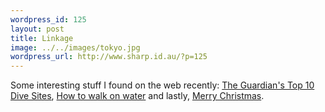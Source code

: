 ```yaml
--- 
wordpress_id: 125
layout: post
title: Linkage
image: ../../images/tokyo.jpg
wordpress_url: http://www.sharp.id.au/?p=125
---
```

Some interesting stuff I found on the web recently:
<a href="http://travel.guardian.co.uk/article/2006/dec/14/diving.top10.southafrica">
The Guardian's Top 10 Dive Sites</a>, <a href="http://www.youtube.com/watch?v=f2XQ97XHjVw">How to walk on water</a> and lastly, <a href="http://www.youtube.com/watch?v=6ufRrgnSEdU">Merry Christmas</a>.
